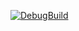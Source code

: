 [![DebugBuild](https://github.com/poifuru/CG2_Base/actions/workflows/DebugBuild.yml/badge.svg)](https://github.com/poifuru/CG2_Base/actions/workflows/DebugBuild.yml)
